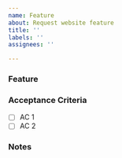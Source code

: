 ```yaml
---
name: Feature
about: Request website feature
title: ''
labels: ''
assignees: ''

---
```


### Feature


### Acceptance Criteria
- [ ] AC 1
- [ ] AC 2

### Notes

